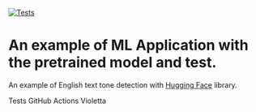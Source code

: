 [![Tests](https://github.com/tokarevsas31/ml_fastapi_tests/actions/workflows/python-app.yml/badge.svg)](https://github.com/tokarevsas31/ml_fastapi_tests/actions/workflows/python-app.yml)

# An example of ML Application with the pretrained model and test.

An example of English text tone detection with [Hugging Face](https://huggingface.co/) library.


Tests GitHub Actions
Violetta
